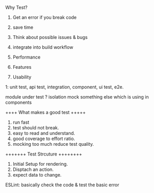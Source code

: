 Why Test?
1) Get an error if you break code
2) save time
3) Think about possible issues & bugs
4) integrate into build workflow


1) Performance
2) Features 
3) Usability

1: unit test, api test, integration, component, ui test, e2e.

module under test ? isolation 
mock something else which is using in components

++++ What makes a good test +++++
1) run fast
2) test should not break.
3) easy to read and understand.
4) good coverage  to effort ratio.
5) mocking too much reduce test quality.

+++++++ Test Strcuture ++++++++
1) Initial Setup for rendering.
2) Disptach an action.
3) expect data to change.

ESLint: basically check the code & test the basic error